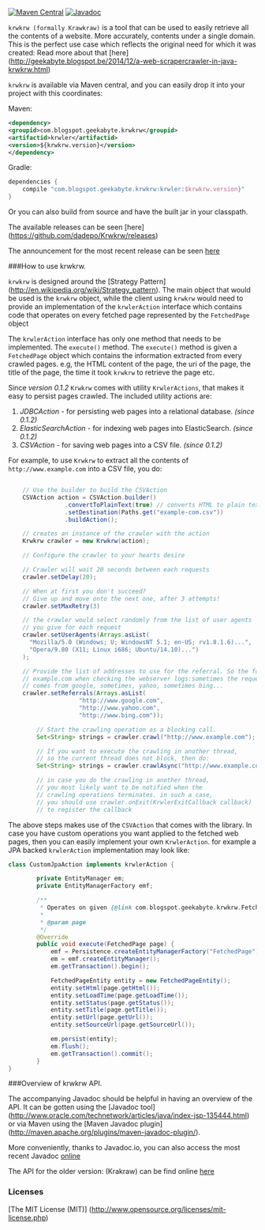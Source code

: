 [![Maven Central](https://maven-badges.herokuapp.com/maven-central/com.blogspot.geekabyte.krwkrw/krwler/badge.svg)](https://maven-badges.herokuapp.com/maven-central/com.blogspot.geekabyte.krwkrw/krwler/)
[![Javadoc](https://javadoc-emblem.rhcloud.com/doc/com.blogspot.geekabyte.krwkrw/krwler/badge.svg)](http://www.javadoc.io/doc/com.blogspot.geekabyte.krwkrw/krwler/)

`krwkrw (formally Krawkraw)` is a tool that can be used to easily retrieve all the contents of a website. More
accurately, contents under a single domain. This is the perfect use case which reflects the original need for
which it was created: Read more about that [here] (http://geekabyte.blogspot.be/2014/12/a-web-scrapercrawler-in-java-krwkrw.html)

`krwkrw` is available via Maven central, and you can easily drop it into your project with this coordinates:

Maven:

```xml
<dependency>
<groupid>com.blogspot.geekabyte.krwkrw</groupid>
<artifactid>krwler</artifactid>
<version>${krwkrw.version}</version>
</dependency>
```
Gradle:

```groovy
dependencies {
    compile "com.blogspot.geekabyte.krwkrw:krwler:$krwkrw.version}"
}
```
Or you can also build from source and have the built jar in your classpath.

The available releases can be seen [here] (https://github.com/dadepo/Krwkrw/releases)

The announcement for the most recent release can be seen [here](http://geekabyte.blogspot.nl/2015/09/krwkrw-013-released.html)

###How to use krwkrw.

`krwkrw` is designed around the [Strategy Pattern] (http://en.wikipedia.org/wiki/Strategy_pattern). The main object that
would be used is the `krwkrw` object, while the client using `krwkrw` would need to provide an implementation of the
`krwlerAction` interface which contains code that operates on every fetched page represented by the `FetchedPage` object

The `krwlerAction` interface has only one method that needs to be implemented. The `execute()` method. The `execute()`
method is given a `FetchedPage` object which contains the information extracted from every crawled pages. e.g, the HTML
content of the page, the uri of the page, the title of the page, the time it took `krwkrw` to retrieve the page etc.

Since _version 0.1.2_ `Krwkrw` comes with utility `KrwlerActions`, that makes it easy to persist pages crawled.
The included utility actions are:

1. *JDBCAction* - for persisting web pages into a relational database. _(since 0.1.2)_
2. *ElasticSearchAction* - for indexing web pages into ElasticSearch. _(since 0.1.2)_
3. *CSVAction* - for saving web pages into a CSV file. _(since 0.1.2)_

For example, to use `Krwkrw` to extract all the contents of `http://www.example.com` into a CSV file, you do:

```java

    // Use the builder to build the CSVAction
    CSVAction action = CSVAction.builder()
                .convertToPlainText(true) // converts HTML to plain text
                .setDestination(Paths.get("example-com.csv"))
                .buildAction();

    // creates an instance of the crawler with the action
    Krwkrw crawler = new Krwkrw(action);

    // Configure the crawler to your hearts desire

    // Crawler will wait 20 seconds between each requests
    crawler.setDelay(20);

    // When at first you don't succeed?
    // Give up and move onto the next one, after 3 attempts!
    crawler.setMaxRetry(3)

    // the crawler would select randomly from the list of user agents
    // you give for each request
    crawler.setUserAgents(Arrays.asList(
      "Mozilla/5.0 (Windows; U; WindowsNT 5.1; en-US; rv1.8.1.6)...",
      "Opera/9.80 (X11; Linux i686; Ubuntu/14.10)...")
    );

    // Provide the list of addresses to use for the referral. So the folks at
    // example.com when checking the webserver logs:sometimes the request
    // comes from google, sometimes, yahoo, sometimes bing...
    crawler.setReferrals(Arrays.asList(
                    "http://www.google.com",
                    "http://www.yahoo.com",
                    "http://www.bing.com"));

        // Start the crawling operation as a blocking call.
        Set<String> strings = crawler.crawl("http://www.example.com");

        // If you want to execute the crawling in another thread,
        // so the current thread does not block, then do:
        Set<String> strings = crawler.crawlAsync("http://www.example.com");

        // in case you do the crawling in another thread,
        // you most likely want to be notified when the
        // crawling operations terminates. in such a case,
        // you should use crawler.onExit(KrwlerExitCallback callback)
        // to register the callback
```

The above steps makes use of the `CSVAction` that comes with the library. In case you have custom operations you want
applied to the fetched web pages, then you can easily implement your own `KrwlerAction`. for example a JPA backed
 `krwlerAction` implementation may look like:


```java
class CustomJpaAction implements krwlerAction {

        private EntityManager em;
        private EntityManagerFactory emf;

        /**
         * Operates on given {@link com.blogspot.geekabyte.krwkrw.FetchedPage}
         *
         * @param page
         */
        @Override
        public void execute(FetchedPage page) {
            emf = Persistence.createEntityManagerFactory("FetchedPage");
            em = emf.createEntityManager();
            em.getTransaction().begin();

            FetchedPageEntity entity = new FetchedPageEntity();
            entity.setHtml(page.getHtml());
            entity.setLoadTime(page.getLoadTime());
            entity.setStatus(page.getStatus());
            entity.setTitle(page.getTitle());
            entity.setUrl(page.getUrl());
            entity.setSourceUrl(page.getSourceUrl());

            em.persist(entity);
            em.flush();
            em.getTransaction().commit();
        }
}
```

###Overview of krwkrw API.

The accompanying Javadoc should be helpful in having an overview of the API. It can be gotten using the
[Javadoc tool] (http://www.oracle.com/technetwork/articles/java/index-jsp-135444.html) or via Maven using the
[Maven Javadoc plugin] (http://maven.apache.org/plugins/maven-javadoc-plugin/).

More conveniently, thanks to Javadoc.io, you can also access the most recent Javadoc [online](http://www.javadoc.io/doc/com.blogspot.geekabyte.krwkrw/krwler/)

The API for the older version: (Krakraw) can be find online [here](http://www.javadoc.io/doc/com.blogspot.geekabyte.krawkraw/krawler/)


### Licenses
[The MIT License (MIT)] (http://www.opensource.org/licenses/mit-license.php)
